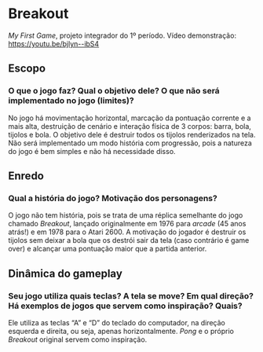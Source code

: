 # Breakout
  *My First Game*, projeto integrador do 1º período. Vídeo demonstração: https://youtu.be/bjlyn--ibS4
## Escopo
 
### O que o jogo faz? Qual o objetivo dele? O que não será implementado no jogo (limites)?

No jogo há movimentação horizontal, marcação da pontuação corrente e a mais alta, destruição de cenário e interação física de 3 corpos: barra, bola, tijolos e bola. O objetivo dele é destruir todos os tijolos renderizados na tela. Não será implementado um modo história com progressão, pois a natureza do jogo é bem simples e não há necessidade disso.

## Enredo

### Qual a história do jogo? Motivação dos personagens?

O jogo não tem história, pois se trata de uma réplica semelhante do jogo chamado *Breakout*, lançado originalmente em 1976 para *arcade* (45 anos atrás!) e em 1978 para o Atari 2600. A motivação do jogador é destruir os tijolos sem deixar a bola que os destrói sair da tela (caso contrário é game over) e alcançar uma pontuação maior que a partida anterior.

## Dinâmica do gameplay

### Seu jogo utiliza quais teclas? A tela se move? Em qual direção? Há exemplos de jogos que servem como inspiração? Quais?

Ele utiliza as teclas “A” e “D” do teclado do computador, na direção esquerda e direita, ou seja, apenas horizontalmente. *Pong* e o próprio *Breakout* original servem como inspiração.
